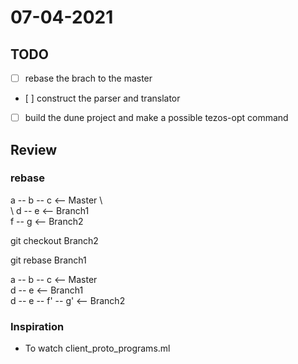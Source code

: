 # 07-04-2021

## TODO

- [ ] rebase the brach to the master
- [ ] construct the parser and translator
- [ ] build the dune project and make a possible tezos-opt command

## Review


### rebase

a -- b -- c                  <-- Master
     \     \
      \     d -- e           <-- Branch1
       \
        f -- g               <-- Branch2

git checkout Branch2

git rebase Branch1


a -- b -- c                      <-- Master
           \
            d -- e               <-- Branch1
           \
            d -- e -- f' -- g'   <-- Branch2





### Inspiration

- To watch client_proto_programs.ml
